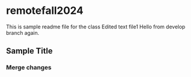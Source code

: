 # remotefall2024

This is sample readme file for the class
Edited text file1
Hello from develop branch again.

## Sample Title


### Merge changes
